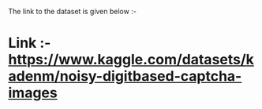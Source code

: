 The link to the dataset is given below :-

# Link :- https://www.kaggle.com/datasets/kadenm/noisy-digitbased-captcha-images